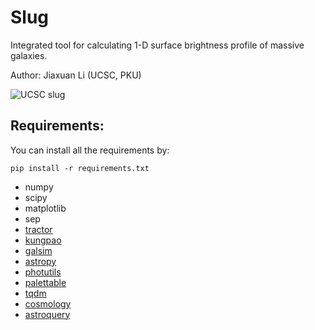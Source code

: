 # Slug
Integrated tool for calculating 1-D surface brightness profile of massive galaxies.

Author: Jiaxuan Li (UCSC, PKU)

![UCSC slug](https://astrojacobli.github.io/astro-ph/ucsc-slug.png)


## Requirements:
You can install all the requirements by:

`pip install -r requirements.txt`

- numpy
- scipy
- matplotlib
- sep
- [tractor](https://github.com/dstndstn/tractor)
- [kungpao](https://github.com/dr-guangtou/kungpao)
- [galsim](https://github.com/GalSim-developers/GalSim)
- [astropy](http://www.astropy.org)
- [photutils](https://photutils.readthedocs.io/en/stable/)
- [palettable](https://pypi.org/project/palettable/)
- [tqdm](https://pypi.org/project/tqdm/)
- [cosmology](https://github.com/esheldon/cosmology)
- [astroquery](https://astroquery.readthedocs.io/en/latest/)
